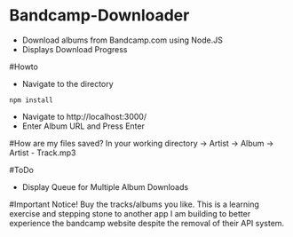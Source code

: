 # Bandcamp-Downloader
* Download albums from Bandcamp.com using Node.JS
* Displays Download Progress

#Howto
* Navigate to the directory
```
npm install
```
* Navigate to http://localhost:3000/
* Enter Album URL and Press Enter

#How are my files saved?
In your working directory -> Artist -> Album -> Artist - Track.mp3

#ToDo

* Display Queue for Multiple Album Downloads

#Important Notice!
Buy the tracks/albums you like. This is a learning exercise and stepping stone to another app I am building to better experience the bandcamp website despite the removal of their API system. 
